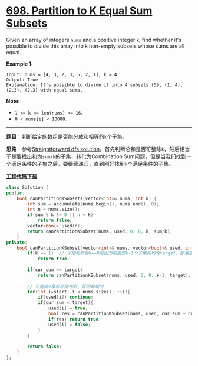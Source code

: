 # [698. Partition to K Equal Sum Subsets](https://leetcode.com/problems/partition-to-k-equal-sum-subsets/)

Given an array of integers `nums` and a positive integer `k`, find whether it's possible to divide this array into `k` non-empty subsets whose sums are all equal.

 **Example 1:**

```
Input: nums = [4, 3, 2, 3, 5, 2, 1], k = 4
Output: True
Explanation: It's possible to divide it into 4 subsets (5), (1, 4), (2,3), (2,3) with equal sums.
```

 **Note:**

- `1 <= k <= len(nums) <= 16`.
- `0 < nums[i] < 10000`.

-----

**题目**：判断给定的数组是否能分成和相等的`k`个子集。

**思路**：参考[Straightforward dfs solution](https://leetcode.com/problems/partition-to-k-equal-sum-subsets/discuss/108730/JavaC++Straightforward-dfs-solution)。首先判断总和是否可整除`k`，然后相当于是要找出和为`sum/k`的子集，转化为Combination Sum问题，但是当我们找到一个满足条件的子集之后，要继续递归，直到刚好找到`k`个满足条件的子集。

[**工程代码下载**](https://github.com/shenkh/leetcode)

```cpp
class Solution {
public:
    bool canPartitionKSubsets(vector<int>& nums, int k) {
        int sum = accumulate(nums.begin(), nums.end(), 0);
        int n = nums.size();
        if(sum % k != 0 || n < k)
            return false;
        vector<bool> used(n);
        return canPartitionKSubset(nums, used, 0, 0, k, sum/k);
    }
private:
    bool canPartitionKSubset(vector<int>& nums, vector<bool>& used, int cur_sum, int start, int k, int target){
        if(k == 1)  // 不用判断到k==0是因为前面的k-1个子集和均为target，那最后一个和自然为target
            return true;
        
        if(cur_sum == target)
            return canPartitionKSubset(nums, used, 0, 0, k-1, target);
        
        // 不能从0重新开始判断，否则会超时
        for(int i=start; i < nums.size(); ++i){
            if(used[i]) continue;
            if(cur_sum < target){
                used[i] = true;
                bool res = canPartitionKSubset(nums, used, cur_sum + nums[i], i+1, k, target);
                if(res) return true;
                used[i] = false;
            }
        }
        
        return false;
    }
};
```

